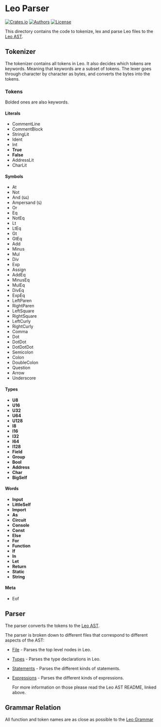 #  Leo Parser
[![Crates.io](https://img.shields.io/crates/v/leo-parser.svg?color=neon)](https://crates.io/crates/leo-parser)
[![Authors](https://img.shields.io/badge/authors-Aleo-orange.svg)](../AUTHORS)
[![License](https://img.shields.io/badge/License-GPLv3-blue.svg)](./LICENSE.md)

This directory contains the code to tokenize, lex and parse Leo files to the [Leo AST](./../ast/README.md).

## Tokenizer

The tokenizer contains all tokens in Leo.
It also decides which tokens are keywords.
Meaning that keywords are a subset of tokens.
The lexer goes through character by character as bytes, and converts the bytes into the tokens.

### Tokens

Bolded ones are also keywords.

#### Literals
- CommentLine
- CommentBlock
- StringLit
- Ident
- Int
- **True**
- **False**
- AddressLit
- CharLit

#### Symbols
- At
- Not
- And (`&&`)
- Ampersand (`&`)
- Or
- Eq
- NotEq
- Lt
- LtEq
- Gt
- GtEq
- Add
- Minus
- Mul
- Div
- Exp
- Assign
- AddEq
- MinusEq
- MulEq
- DivEq
- ExpEq
- LeftParen
- RightParen
- LeftSquare
- RightSquare
- LeftCurly
- RightCurly
- Comma
- Dot
- DotDot
- DotDotDot
- Semicolon
- Colon
- DoubleColon
- Question
- Arrow
- Underscore

#### Types
- **U8**
- **U16**
- **U32**
- **U64**
- **U128**
- **I8**
- **I16**
- **I32**
- **I64**
- **I128**
- **Field**
- **Group**
- **Bool**
- **Address**
- **Char**
- **BigSelf**

#### Words
- **Input**
- **LittleSelf**
- **Import**
- **As**
- **Circuit**
- **Console**
- **Const**
- **Else**
- **For**
- **Function**
- **If**
- **In**
- **Let**
- **Return**
- **Static**
- **String**

#### Meta
- Eof

## Parser

The parser converts the tokens to the [Leo AST](./../ast/README.md).

The parser is broken down to different files that correspond to different aspects of the AST:

- [File](./src/parser/file.rs) - Parses the top level nodes in Leo.
- [Types](./src/parser/type_.rs) - Parses the type declarations in Leo.
- [Statements](./src/parser/statement.rs) - Parses the different kinds of statements.
- [Expressions](./src/parser/expression.rs) - Parses the different kinds of expressions.
  
  For more information on those please read the Leo AST README, linked above.

## Grammar Relation

All function and token names are as close as possible to the [Leo Grammar](./../grammar/README.md)
